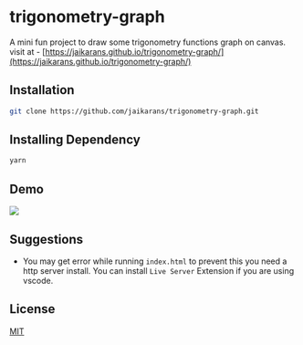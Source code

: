 # trigonometry-graph
A mini fun project to draw some trigonometry functions graph on canvas.
visit at - [https://jaikarans.github.io/trigonometry-graph/](https://jaikarans.github.io/trigonometry-graph/)

## Installation
```bash
git clone https://github.com/jaikarans/trigonometry-graph.git
```

## Installing Dependency
```bash
yarn
```
## Demo
![](Demo.gif)

## Suggestions
* You may get error while running `index.html` to prevent this you need a http server install. You can install `Live Server` Extension if you are using vscode.



## License
[MIT](https://choosealicense.com/licenses/mit/)
